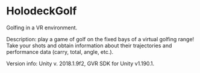 # HolodeckGolf

Golfing in a VR environment.

Description: play a game of golf on the fixed bays of a virtual golfing range!
Take your shots and obtain information about their trajectories and performance data (carry, total, angle, etc.).

Version info: Unity v. 2018.1.9f2, GVR SDK for Unity v1.190.1.
